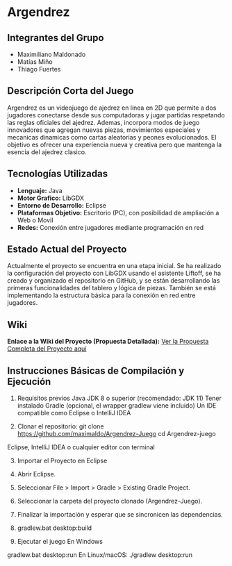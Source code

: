 # Argendrez

## Integrantes del Grupo

- Maximiliano Maldonado 
- Matías Miño   
- Thiago Fuertes  

## Descripción Corta del Juego

Argendrez es un videojuego de ajedrez en línea en 2D que permite a dos jugadores conectarse desde sus computadoras y jugar partidas respetando las reglas oficiales del ajedrez. Ademas, incorpora modos de juego innovadores que agregan nuevas piezas, movimientos especiales y mecanicas dinamicas como cartas aleatorias y peones evolucionados. El objetivo es ofrecer una experiencia nueva y creativa pero que mantenga la esencia del ajedrez clasico.

## Tecnologías Utilizadas

- **Lenguaje:** Java  
- **Motor Grafico:** LibGDX  
- **Entorno de Desarrollo:** Eclipse 
- **Plataformas Objetivo:** Escritorio (PC), con posibilidad de ampliación a Web o Movil  
- **Redes:** Conexión entre jugadores mediante programación en red  

## Estado Actual del Proyecto
Actualmente el proyecto se encuentra en una etapa inicial. Se ha realizado la configuración del proyecto con LibGDX usando el asistente Liftoff, se ha creado y organizado el repositorio en GitHub, y se están desarrollando las primeras funcionalidades del tablero y lógica de piezas. También se está implementando la estructura básica para la conexión en red entre jugadores.

## Wiki
**Enlace a la Wiki del Proyecto (Propuesta Detallada):**
[Ver la Propuesta Completa del Proyecto
aquí](https://github.com/maximaldo/Argendrez-Juego/wiki/Propuesta-del-proyecto-%E2%80%90-Argendrez)

## Instrucciones Básicas de Compilación y Ejecución
1. Requisitos previos
  Java JDK 8 o superior (recomendado: JDK 11)
  Tener instalado Gradle (opcional, el wrapper gradlew viene incluido)
  Un IDE compatible como Eclipse o IntelliJ IDEA

2. Clonar el repositorio:
git clone https://github.com/maximaldo/Argendrez-Juego
cd Argendrez-juego


Eclipse, IntelliJ IDEA o cualquier editor con terminal

3. Importar el Proyecto en Eclipse 

1. Abrir Eclipse.
2. Seleccionar File > Import > Gradle > Existing Gradle Project.
3. Seleccionar la carpeta del proyecto clonado (Argendrez-Juego).
4. Finalizar la importación y esperar que se sincronicen las dependencias.
5. gradlew.bat desktop:build

4. Ejecutar el juego
En Windows

gradlew.bat desktop:run
En Linux/macOS:  ./gradlew desktop:run
